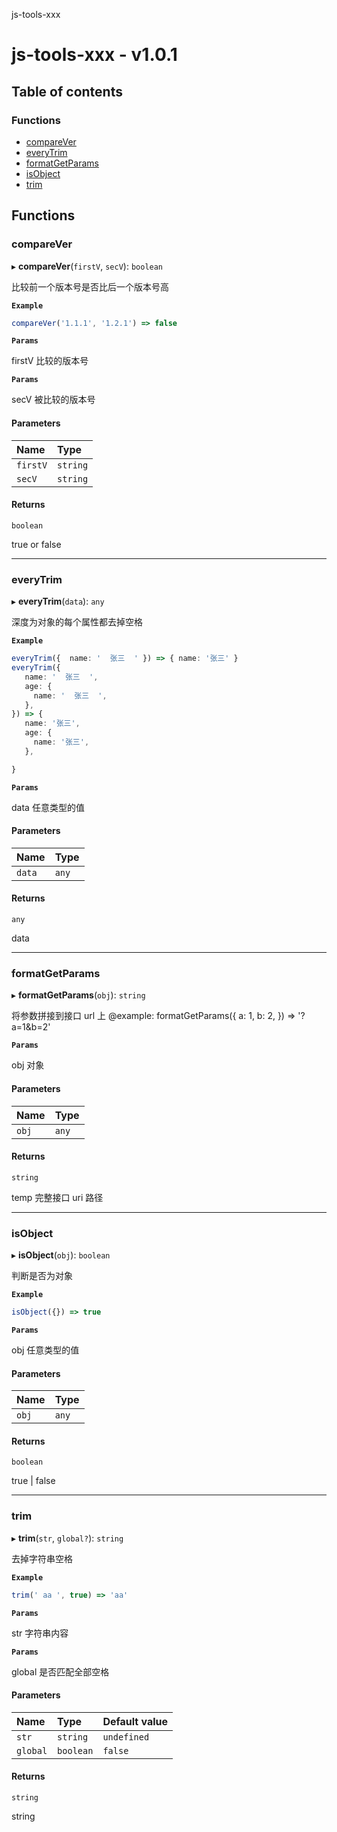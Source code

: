 js-tools-xxx

# js-tools-xxx - v1.0.1

## Table of contents

### Functions

- [compareVer](README.md#comparever)
- [everyTrim](README.md#everytrim)
- [formatGetParams](README.md#formatgetparams)
- [isObject](README.md#isobject)
- [trim](README.md#trim)

## Functions

### compareVer

▸ **compareVer**(`firstV`, `secV`): `boolean`

比较前一个版本号是否比后一个版本号高

**`Example`**

```ts
compareVer('1.1.1', '1.2.1') => false
```

**`Params`**

firstV 比较的版本号

**`Params`**

secV 被比较的版本号

#### Parameters

| Name | Type |
| :------ | :------ |
| `firstV` | `string` |
| `secV` | `string` |

#### Returns

`boolean`

true or false

___

### everyTrim

▸ **everyTrim**(`data`): `any`

深度为对象的每个属性都去掉空格

**`Example`**

```ts
everyTrim({  name: '  张三  ' }) => { name: '张三' }
everyTrim({
   name: '  张三  ',
   age: {
     name: '  张三  ',
   },
}) => {
   name: '张三',
   age: {
     name: '张三',
   },

}
```

**`Params`**

data 任意类型的值

#### Parameters

| Name | Type |
| :------ | :------ |
| `data` | `any` |

#### Returns

`any`

data

___

### formatGetParams

▸ **formatGetParams**(`obj`): `string`

将参数拼接到接口 url 上
@example:
formatGetParams({ a: 1, b: 2, }) => '?a=1&b=2'

**`Params`**

obj 对象

#### Parameters

| Name | Type |
| :------ | :------ |
| `obj` | `any` |

#### Returns

`string`

temp 完整接口 uri 路径

___

### isObject

▸ **isObject**(`obj`): `boolean`

判断是否为对象

**`Example`**

```ts
isObject({}) => true
```

**`Params`**

obj 任意类型的值

#### Parameters

| Name | Type |
| :------ | :------ |
| `obj` | `any` |

#### Returns

`boolean`

true | false

___

### trim

▸ **trim**(`str`, `global?`): `string`

去掉字符串空格

**`Example`**

```ts
trim(' aa ', true) => 'aa'
```

**`Params`**

str 字符串内容

**`Params`**

global 是否匹配全部空格

#### Parameters

| Name | Type | Default value |
| :------ | :------ | :------ |
| `str` | `string` | `undefined` |
| `global` | `boolean` | `false` |

#### Returns

`string`

string
